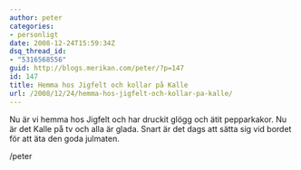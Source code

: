 ```yaml
---
author: peter
categories:
- personligt
date: 2008-12-24T15:59:34Z
dsq_thread_id:
- "5316568556"
guid: http://blogs.merikan.com/peter/?p=147
id: 147
title: Hemma hos Jigfelt och kollar på Kalle
url: /2008/12/24/hemma-hos-jigfelt-och-kollar-pa-kalle/
---
```


Nu är vi hemma hos Jigfelt och har druckit glögg och ätit pepparkakor. Nu är det Kalle på tv och alla är glada. Snart är det dags att sätta sig vid bordet för att äta den goda julmaten.

/peter
